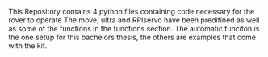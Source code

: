 This Repository contains 4 python files containing code necessary for the rover to operate
The move, ultra and RPIservo have been predifined as well as some of the functions in the functions section.
The automatic funciton is the one setup for this bachelors thesis, the others are examples that come with
the kit.
